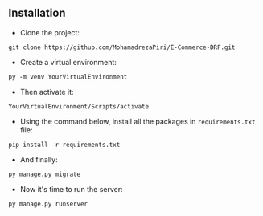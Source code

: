 ## Installation
- Clone the project:
```
git clone https://github.com/MohamadrezaPiri/E-Commerce-DRF.git
```
- Create a virtual environment:
```
py -m venv YourVirtualEnvironment
```
- Then activate it:
```
YourVirtualEnvironment/Scripts/activate
```
- Using the command below, install all the packages in ```requirements.txt``` file:
```
pip install -r requirements.txt
```
- And finally:
```
py manage.py migrate
```
- Now it's time to run the server:
```
py manage.py runserver
```
